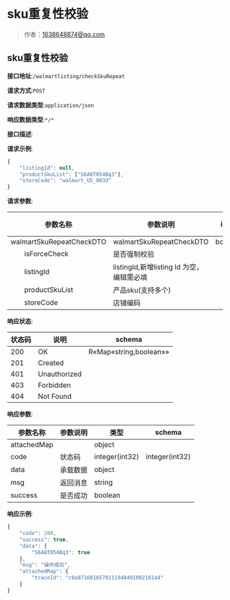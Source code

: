 # sku重复性校验

> 作者：1638648874@qq.com

## sku重复性校验


**接口地址**:`/walmartlisting/checkSkuRepeat`


**请求方式**:`POST`


**请求数据类型**:`application/json`


**响应数据类型**:`*/*`


**接口描述**:


**请求示例**:


```javascript
{
	"listingId": null,
	"productSkuList": ["S6A8T054Bq3"],
	"storeCode": "walmart_US_003d"
}
```


**请求参数**:


| 参数名称 | 参数说明 | in    | 是否必须 | 数据类型 | schema |
| -------- | -------- | ----- | -------- | -------- | ------ |
|walmartSkuRepeatCheckDTO|walmartSkuRepeatCheckDTO|body|true|WalmartSkuRepeatCheckDTO|WalmartSkuRepeatCheckDTO|
|&emsp;&emsp;isForceCheck|是否强制校验||true|boolean||
|&emsp;&emsp;listingId| listingId,新增listing Id 为空，编辑需必填||false|integer(int64)||
|&emsp;&emsp;productSkuList|产品sku(支持多个)||true|array|string|
|&emsp;&emsp;storeCode|店铺编码||true|string||


**响应状态**:


| 状态码 | 说明 | schema |
| -------- | -------- | ----- | 
|200|OK|R«Map«string,boolean»»|
|201|Created||
|401|Unauthorized||
|403|Forbidden||
|404|Not Found||||


**响应参数**:


| 参数名称 | 参数说明 | 类型 | schema |
| -------- | -------- | ----- |----- | 
|attachedMap||object||
|code|状态码|integer(int32)|integer(int32)|
|data|承载数据|object||
|msg|返回消息|string||
|success|是否成功|boolean||


**响应示例**:
```javascript
{
    "code": 200,
    "success": true,
    "data": {
        "S6A8T054Bq3": true
    },
    "msg": "操作成功",
    "attachedMap": {
        "traceId": "c0a871601657011194849100218144"
    }
}
```